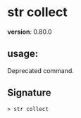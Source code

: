 # str collect

**version**: 0.80.0

## **usage**:

Deprecated command.

## Signature

`> str collect `
